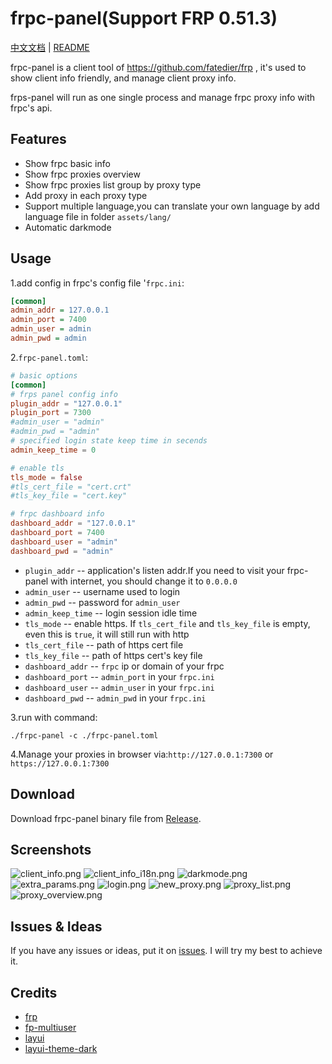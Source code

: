 # frpc-panel(Support FRP 0.51.3)

[中文文档](README.md) | [README](README_en.md)

frpc-panel is a client tool of https://github.com/fatedier/frp , it's used to show client info friendly, and manage client proxy info.

frps-panel will run as one single process and manage frpc proxy info with frpc's api.

## Features

+ Show frpc basic info
+ Show frpc proxies overview
+ Show frpc proxies list group by proxy type
+ Add proxy in each proxy type
+ Support multiple language,you can translate your own language by add language file in folder `assets/lang/`
+ Automatic darkmode

## Usage

1.add config in frpc's config file '`frpc.ini`:

```ini
[common]
admin_addr = 127.0.0.1
admin_port = 7400
admin_user = admin
admin_pwd = admin
```

2.`frpc-panel.toml`:

```toml
# basic options
[common]
# frps panel config info
plugin_addr = "127.0.0.1"
plugin_port = 7300
#admin_user = "admin"
#admin_pwd = "admin"
# specified login state keep time in secends
admin_keep_time = 0

# enable tls
tls_mode = false
#tls_cert_file = "cert.crt"
#tls_key_file = "cert.key"

# frpc dashboard info
dashboard_addr = "127.0.0.1"
dashboard_port = 7400
dashboard_user = "admin"
dashboard_pwd = "admin"
```

+ `plugin_addr` -- application's listen addr.If you need to visit your frpc-panel with internet, you should change it to `0.0.0.0`
+ `admin_user` -- username used to login
+ `admin_pwd` -- password for `admin_user`
+ `admin_keep_time` -- login session idle time  
+ `tls_mode` -- enable https. If `tls_cert_file` and `tls_key_file` is empty, even this is `true`, it will still run with http
+ `tls_cert_file` -- path of https cert file
+ `tls_key_file` -- path of https cert's key file
+ `dashboard_addr` -- `frpc` ip or domain of your frpc
+ `dashboard_port` -- `admin_port` in your `frpc.ini`
+ `dashboard_user` -- `admin_user` in your `frpc.ini`
+ `dashboard_pwd` -- `admin_pwd` in your `frpc.ini`

3.run with command:
```shell
./frpc-panel -c ./frpc-panel.toml
```

4.Manage your proxies in browser via:`http://127.0.0.1:7300` or `https://127.0.0.1:7300`

## Download

Download frpc-panel binary file from [Release](../../releases).

## Screenshots

![client_info.png](screenshots%2Fclient_info.png)
![client_info_i18n.png](screenshots%2Fclient_info_i18n.png)
![darkmode.png](screenshots%2Fdarkmode.png)
![extra_params.png](screenshots%2Fextra_params.png)
![login.png](screenshots%2Flogin.png)
![new_proxy.png](screenshots%2Fnew_proxy.png)
![proxy_list.png](screenshots%2Fproxy_list.png)
![proxy_overview.png](screenshots%2Fproxy_overview.png)

## Issues & Ideas

If you have any issues or ideas, put it on [issues](https://github.com/yhl452493373/frpc-panel/issues). I will try my best to achieve it.

## Credits

+ [frp](https://github.com/fatedier/frp)
+ [fp-multiuser](https://github.com/gofrp/fp-multiuser)
+ [layui](https://github.com/layui/layui)
+ [layui-theme-dark](https://github.com/Sight-wcg/layui-theme-dark)
